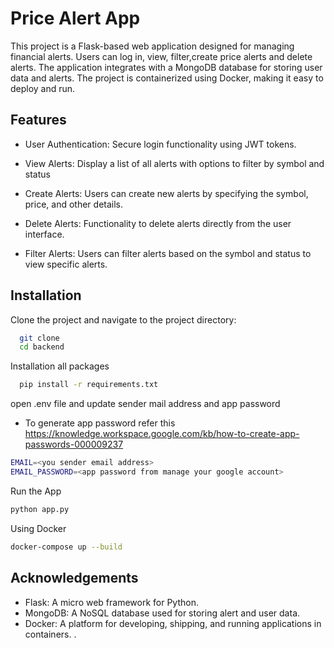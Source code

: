 
# Price Alert App

This project is a Flask-based web application designed for managing financial alerts. Users can log in, view, filter,create price alerts and delete alerts. The application integrates with a MongoDB database for storing user data and alerts. The project is containerized using Docker, making it easy to deploy and run.


## Features

- User Authentication: Secure login functionality using JWT tokens.

- View Alerts: Display a list of all alerts with options to filter by symbol and status
- Create Alerts: Users can create new alerts by specifying the symbol, price, and other details.
- Delete Alerts: Functionality to delete alerts directly from the user interface.

- Filter Alerts: Users can filter alerts based on the symbol and status to view specific alerts.


## Installation

Clone the project and navigate to the project directory:

```bash
  git clone
  cd backend
```
Installation all packages
```bash
  pip install -r requirements.txt
```
open .env file and update sender mail address and app password
- To generate app password refer this
https://knowledge.workspace.google.com/kb/how-to-create-app-passwords-000009237
```bash
EMAIL=<you sender email address>
EMAIL_PASSWORD=<app password from manage your google account>
```
Run the App
```bash
python app.py
```

Using Docker

```bash
docker-compose up --build
```
    
    
## Acknowledgements

- Flask: A micro web framework for Python.
- MongoDB: A NoSQL database used for storing alert and user data.
- Docker: A platform for developing, shipping, and running applications in containers.
.

